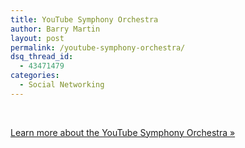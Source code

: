 ```yaml
---
title: YouTube Symphony Orchestra
author: Barry Martin
layout: post
permalink: /youtube-symphony-orchestra/
dsq_thread_id:
  - 43471479
categories:
  - Social Networking
---
```

 

[Learn more about the YouTube Symphony Orchestra »][1]

 [1]: http://www.youtube.com/symphony